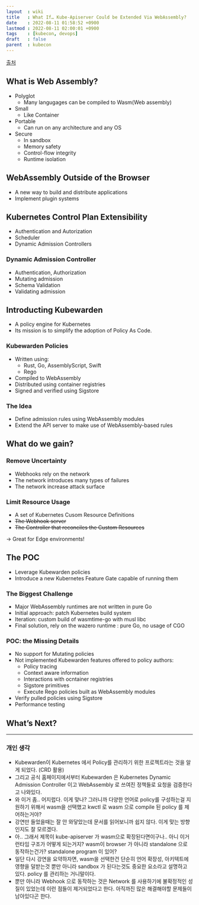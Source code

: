```yaml
---
layout  : wiki
title   : What If… Kube-Apiserver Could be Extended Via WebAssembly?
date    : 2022-08-11 01:58:52 +0900
lastmod : 2022-08-11 02:00:01 +0900
tags    : [kubecon, devops]
draft   : false
parent  : kubecon
---
```


[출처](https://www.youtube.com/watch?v=4CKcMZySUbc&list=PLj6h78yzYM2MCEgkd8zH0vJWF7jdQ-GRR&index=2)

## What is Web Assembly?

- Polyglot
  - Many langugages can be compiled to Wasm(Web assembly)
- Small
  - Like Container
- Portable
  - Can run on any architecture and any OS
- Secure
  - In sandbox
  - Memory safety
  - Control-flow integrity
  - Runtime isolation

## WebAssembly Outside of the Browser

- A new way to build and distribute applications
- Implement plugin systems

## Kubernetes Control Plan Extensibility

- Authentication and Autorization
- Scheduler
- Dynamic Admission Controllers

### Dynamic Admission Controller

- Authentication, Authorization
- Mutating admission
- Schema Validation
- Validating admission

## Introducting Kubewarden

- A policy engine for Kubernetes
- Its mission is to simplify the adoption of Policy As Code.

### Kubewarden Policies

- Written using:
  - Rust, Go, AssemblyScript, Swift
  - Rego
- Compiled to WebAssembly
- Distributed using container registries
- Signed and verified using Sigstore

### The Idea

- Define admission rules using WebAssembly modules
- Extend the API server to make use of WebAssembly-based rules

## What do we gain?

### Remove Uncertainty

- Webhooks rely on the network
- The network introduces many types of failures
- The network increase attack surface

### Limit Resource Usage

- A set of Kubernetes Cusom Resource Definitions
- ~~The Webhook server~~
- ~~The Controller that reconciles the Custom Resources~~

→ Great for Edge environments!

## The POC

- Leverage Kubewarden policies
- Introduce a new Kubernetes Feature Gate capable of running them

### The Biggest Challenge

- Major WebAssembly runtimes are not written in pure Go
- Initial approach: patch Kubernetes build system
- Iteration: custom build of wasmtime-go with musl libc
- Final solution, rely on the wazero runtime : pure Go, no usage of CGO

### POC: the Missing Details

- No support for Mutating policies
- Not implemented Kubewarden features offered to policy authors:
  - Policy tracing
  - Context aware information
  - Interactions with ocntainer registries
  - Sigstore primitives
  - Execute Rego policies built as WebAssembly modules
- Verify pulled policies using Sigstore
- Performance testing

## What’s Next?

---

### 개인 생각

- Kubewarden이 Kubernetes 에서 Policy를 관리하기 위한 프로젝트라는 것을 알게 되었다. (CRD 활용)
- 그리고 공식 홈페이지에서부터 Kubewarden 은 Kubernetes Dynamic Admission Controller 이고 WebAssembly 로 쓰여진 정책들로 요청을 검증한다고 나와있다.
- 와 이거 좀.. 어지럽다. 이게 맞나? 그러니까 다양한 언어로 policy를 구성하는걸 지원하기 위해서 wasm을 선택했고 kwctl 로 wasm 으로 compile 된 policy 를 제어하는거야?
- 강연만 들었을때는 잘 안 와닿았는데 문서를 읽어보니까 쉽지 않다. 이게 맞는 방향인지도 잘 모르겠다.
- 아.. 그래서 제목이 kube-apiserver 가 wasm으로 확장된다면이구나.. 아니 이거 런타임 구조가 어떻게 되는거지? wasm이 browser 가 아니라 standalone 으로 동작하는건가? standalone program 이 있어?
- 일단 다시 강연을 요약하자면, wasm을 선택한건 단순히 언어 확장성, 아키텍트에 영향을 덜받는것 뿐만 아니라 sandbox 가 된다는것도 중요한 요소라고 설명하고 있다. policy 를 관리하는 거니말이다.
- 뿐만 아니라 Webhook 으로 동작하는 것은 Network 를 사용하기에 불확정적인 성질이 있었는데 이런 점들이 제거되었다고 한다. 아직까진 많은 해결해야할 문제들이 남아있다곤 한다.
